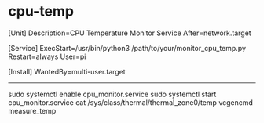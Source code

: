 # cpu-temp

[Unit]
Description=CPU Temperature Monitor Service
After=network.target

[Service]
ExecStart=/usr/bin/python3 /path/to/your/monitor_cpu_temp.py
Restart=always
User=pi

[Install]
WantedBy=multi-user.target

****************************************************************
sudo systemctl enable cpu_monitor.service
sudo systemctl start cpu_monitor.service
cat /sys/class/thermal/thermal_zone0/temp
vcgencmd measure_temp
